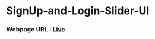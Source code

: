 # SignUp-and-Login-Slider-UI

### Webpage URL : [Live](https://adityapandey1111.github.io/SignUp-and-Login-Slider-UI/)
